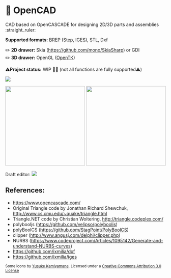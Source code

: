 # :triangular_ruler: OpenCAD

<p>
CAD based on OpenCASCADE for designing 2D/3D parts and assemblies  :straight_ruler:
</p><p>

**Supported formats:** <a href="https://en.wikipedia.org/wiki/Boundary_representation">BREP</a> (Step, IGES), STL, Dxf

</p>

:pencil2: **2D drawer:** Skia (https://github.com/mono/SkiaSharp) or GDI<br/>
:pencil2: **3D drawer:** OpenGL (<a href="https://github.com/opentk/opentk">OpenTK</a>)

:warning:**Project status:** WIP  :construction::construction_worker: (not all functions are fully supported:warning:)

<img src="imgs/2.jpg"/>
<p align="center">
<img height="250" src="imgs/3.jpg"/>
<img height="250" src="imgs/1.jpg"/>

  
</p>
Draft editor:

<img  src="imgs/4.jpg"/>



## References:
* https://www.opencascade.com/
* Original Triangle code by Jonathan Richard Shewchuk, http://www.cs.cmu.edu/~quake/triangle.html
* Triangle.NET code by Christian Woltering, http://triangle.codeplex.com/
* polybooljs (https://github.com/velipso/polybooljs)
* polyBoolCS (https://github.com/StagPoint/PolyBoolCS)
* clipper (http://www.angusj.com/delphi/clipper.php)
* NURBS (https://www.codeproject.com/Articles/1095142/Generate-and-understand-NURBS-curves)
* https://github.com/ixmilia/dxf
* https://github.com/ixmilia/iges

<sub>Some icons by [Yusuke Kamiyamane](http://p.yusukekamiyamane.com/). Licensed under a [Creative Commons Attribution 3.0 License](http://creativecommons.org/licenses/by/3.0/)</sub>
